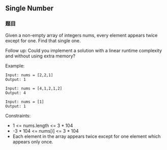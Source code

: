 ## Single Number

### 题目
Given a non-empty array of integers nums, every element appears twice except for one. Find that single one.

Follow up: Could you implement a solution with a linear runtime complexity and without using extra memory?

Example:
```
Input: nums = [2,2,1]
Output: 1

Input: nums = [4,1,2,1,2]
Output: 4

Input: nums = [1]
Output: 1
```

Constraints:
* 1 <= nums.length <= 3 * 104
* -3 * 104 <= nums[i] <= 3 * 104
* Each element in the array appears twice except for one element which appears only once.